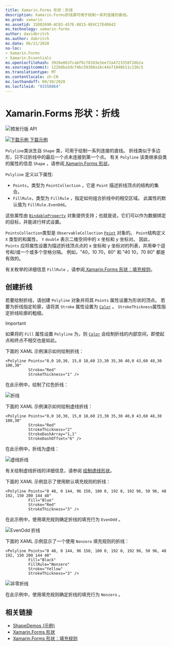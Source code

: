 ```yaml
---
title: Xamarin.Forms 形状：折线
description: Xamarin.Forms折线类可用于绘制一系列连接的直线。
ms.prod: xamarin
ms.assetid: 15D02690-AC03-457E-8815-8E4C17E4D642
ms.technology: xamarin-forms
author: davidbritch
ms.author: dabritch
ms.date: 06/21/2020
no-loc:
- Xamarin.Forms
- Xamarin.Essentials
ms.openlocfilehash: 3926e063fcabf9c70103e3ee72a4723358f26b2a
ms.sourcegitcommit: 122b8ba3dcf4bc59368a16c44e71846b11c136c5
ms.translationtype: MT
ms.contentlocale: zh-CN
ms.lasthandoff: 09/30/2020
ms.locfileid: "91558864"
---
```

# <a name="no-locxamarinforms-shapes-polyline"></a>Xamarin.Forms 形状：折线

![预发行版 API](~/media/shared/preview.png)

[![下载示例](~/media/shared/download.png) 下载示例](https://docs.microsoft.com/samples/xamarin/xamarin-forms-samples/userinterface-shapesdemos/)

`Polyline`类派生自 `Shape` 类，可用于绘制一系列连接的直线。 折线类似于多边形，只不过折线中的最后一个点未连接到第一个点。 有关 `Polyline` 该类继承自类的属性的信息 `Shape` ，请参阅[ Xamarin.Forms 形状](index.md)。

`Polyline` 定义以下属性:

- `Points`，类型为 `PointCollection` ，它是 `Point` 描述折线顶点的结构的集合。
- `FillRule`，类型为 `FillRule` ，指定如何组合折线中的相交区域。 此属性的默认值为 `FillRule.EvenOdd`。

这些属性由 [`BindableProperty`](xref:Xamarin.Forms.BindableProperty) 对象提供支持；也就是说，它们可以作为数据绑定的目标，并能进行样式设置。

`PointsCollection`类型是 `ObservableCollection` [`Point`](xref:Xamarin.Forms.Point) 对象的。 `Point`结构定义 `X` 类型的和属性， `Y` `double` 表示二维空间中的 x 坐标和 y 坐标对。 因此， `Points` 应将属性设置为描述折线顶点点的 x 坐标和 y 坐标对的列表，并用单个逗号和/或一个或多个空格分隔。 例如，"40，10 70，80" 和 "40 10，70 80" 都是有效的。

有关枚举的详细信息 `FillRule` ，请参阅[ Xamarin.Forms 形状：填充规则](fillrules.md)。

## <a name="create-a-polyline"></a>创建折线

若要绘制折线，请创建 `Polyline` 对象并将其 `Points` 属性设置为形状的顶点。 若要为折线指定轮廓，请将其 `Stroke` 属性设置为 [`Color`](xref:Xamarin.Forms.Color) 。 `StrokeThickness`属性指定折线轮廓的粗细。

> [!IMPORTANT]
> 如果将的 `Fill` 属性设置 `Polyline` 为，则 [`Color`](xref:Xamarin.Forms.Color) 会绘制折线的内部空间，即使起点和终点不相交也是如此。

下面的 XAML 示例演示如何绘制折线：

```xaml
<Polyline Points="0,0 10,30, 15,0 18,60 23,30 35,30 40,0 43,60 48,30 100,30"
          Stroke="Red"
          StrokeThickness="1" />
```

在此示例中，绘制了红色折线：

![折线](polyline-images/stroke.png "折线")

下面的 XAML 示例演示如何绘制虚线折线：

```xaml
<Polyline Points="0,0 10,30, 15,0 18,60 23,30 35,30 40,0 43,60 48,30 100,30"
          Stroke="Red"
          StrokeThickness="2"
          StrokeDashArray="1,1"
          StrokeDashOffset="6" />
```

在此示例中，折线为虚线：

![虚线折线](polyline-images/dashed.png "虚线折线")

有关绘制虚线折线的详细信息，请参阅 [绘制虚线形状](index.md#draw-dashed-shapes)。

下面的 XAML 示例显示了使用默认填充规则的折线：

```xaml
<Polyline Points="0 48, 0 144, 96 150, 100 0, 192 0, 192 96, 50 96, 48 192, 150 200 144 48"
          Fill="Blue"
          Stroke="Red"
          StrokeThickness="3" />
```

在此示例中，使用填充规则确定折线的填充行为 `EvenOdd` 。

![EvenOdd 折线](polyline-images/evenodd.png "EvenOdd polyine")

下面的 XAML 示例显示了一个使用 `Nonzero` 填充规则的折线：

```xaml
<Polyline Points="0 48, 0 144, 96 150, 100 0, 192 0, 192 96, 50 96, 48 192, 150 200 144 48"
          Fill="Black"
          FillRule="Nonzero"
          Stroke="Yellow"
          StrokeThickness="3" />
```

![非零折线](polyline-images/nonzero.png "非零折线")

在此示例中，使用填充规则确定折线的填充行为 `Nonzero` 。

## <a name="related-links"></a>相关链接

- [ShapeDemos (示例) ](/samples/xamarin/xamarin-forms-samples/userinterface-shapesdemos/)
- [Xamarin.Forms 形状](index.md)
- [Xamarin.Forms 形状：填充规则](fillrules.md)